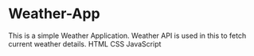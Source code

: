 # Weather-App
This is a simple Weather Application.
Weather API is used in this to fetch current weather details.
HTML CSS JavaScript
